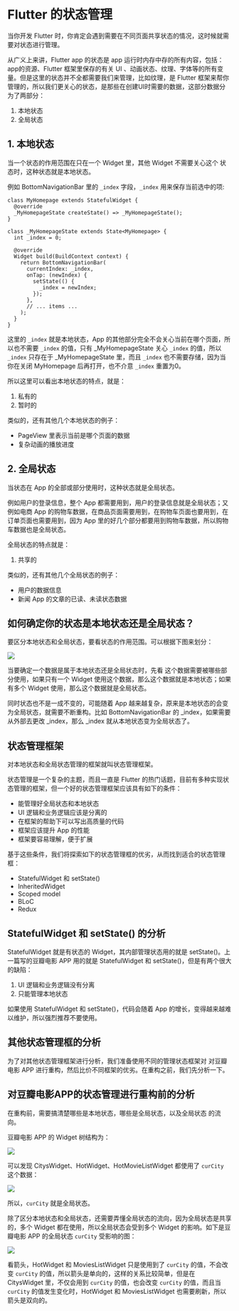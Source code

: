 # Flutter 的状态管理

当你开发 Flutter 时，你肯定会遇到需要在不同页面共享状态的情况，这时候就需要对状态进行管理。

从广义上来讲，Flutter app 的状态是 app 运行时内存中存的所有内容，包括：app的资源、Flutter 框架里保存的有关 UI 、动画状态、纹理、字体等的所有变量。但是这里的状态并不全都需要我们来管理，比如纹理，是 Flutter 框架来帮你管理的，所以我们更关心的状态，是那些在创建UI时需要的数据，这部分数据分为了两部分：

1.  本地状态
2.  全局状态

## 1\. 本地状态

当一个状态的作用范围在只在一个 Widget 里，其他 Widget 不需要关心这个 状态时，这种状态就是本地状态。

例如 BottomNavigationBar 里的 `_index` 字段，`_index` 用来保存当前选中的项:

```
class MyHomepage extends StatefulWidget {
  @override
  _MyHomepageState createState() => _MyHomepageState();
}

class _MyHomepageState extends State<MyHomepage> {
  int _index = 0;

  @override
  Widget build(BuildContext context) {
    return BottomNavigationBar(
      currentIndex: _index,
      onTap: (newIndex) {
        setState(() {
          _index = newIndex;
        });
      },
      // ... items ...
    );
  }
}

```

这里的 `_index` 就是本地状态，App 的其他部分完全不会关心当前在哪个页面，所以也不需要 `_index` 的值，只有 \_MyHomepageState 关心 `_index` 的值，所以 `_index` 只存在于 \_MyHomepageState 里，而且 `_index` 也不需要存储，因为当你在关闭 MyHomepage 后再打开，也不介意 `_index` 重置为0。

所以这里可以看出本地状态的特点，就是：

1.  私有的
2.  暂时的

类似的，还有其他几个本地状态的例子：

*   PageView 里表示当前是哪个页面的数据
*   复杂动画的播放进度

## 2\. 全局状态

当状态在 App 的全部或部分使用时，这种状态就是全局状态。

例如用户的登录信息，整个 App 都需要用到，用户的登录信息就是全局状态；又例如电商 App 的购物车数据，在商品页面需要用到，在购物车页面也要用到，在订单页面也需要用到，因为 App 里的好几个部分都要用到购物车数据，所以购物车数据也是全局状态。

全局状态的特点就是：

1.  共享的

类似的，还有其他几个全局状态的例子：

*   用户的数据信息
*   新闻 App 的文章的已读、未读状态数据

## 如何确定你的状态是本地状态还是全局状态？

要区分本地状态和全局状态，要看状态的作用范围。可以根据下图来划分：

![](//images.weserv.nl/?url=user-gold-cdn.xitu.io/2019/4/25/16a551aced2ee54f?w=710&h=459&f=png&s=24905)

当要确定一个数据是属于本地状态还是全局状态时，先看 这个数据需要被哪些部分使用，如果只有一个 Widget 使用这个数据，那么这个数据就是本地状态；如果有多个 Widget 使用，那么这个数据就是全局状态。

同时状态也不是一成不变的，可能随着 App 越来越复杂，原来是本地状态的会变为全局状态，就需要不断重构。比如 BottomNavigationBar 的 \_index，如果需要从外部去更改 \_index，那么 \_index 就从本地状态变为全局状态了。

## 状态管理框架

对本地状态和全局状态管理的框架就叫状态管理框架。

状态管理是一个复杂的主题，而且一直是 Flutter 的热门话题，目前有多种实现状态管理的框架，但一个好的状态管理框架应该具有如下的条件：

*   能管理好全局状态和本地状态
*   UI 逻辑和业务逻辑应该是分离的
*   在框架的帮助下可以写出高质量的代码
*   框架应该提升 App 的性能
*   框架要容易理解，便于扩展

基于这些条件，我们将探索如下的状态管理框的优劣，从而找到适合的状态管理框：

*   StatefulWidget 和 setState()
*   InheritedWidget
*   Scoped model
*   BLoC
*   Redux

## StatefulWidget 和 setState() 的分析

StatefulWidget 就是有状态的 Widget，其内部管理状态用的就是 setState()。上一篇写的豆瓣电影 APP 用的就是 StatefulWidget 和 setState()，但是有两个很大的缺陷：

1.  UI 逻辑和业务逻辑没有分离
2.  只能管理本地状态

如果使用 StatefulWidget 和 setState()，代码会随着 App 的增长，变得越来越难以维护，所以强烈推荐不要使用。

## 其他状态管理框的分析

为了对其他状态管理框架进行分析，我们准备使用不同的管理状态框架对 对豆瓣电影 APP 进行重构，然后比价不同框架的优劣。在重构之前，我们先分析一下。

## 对豆瓣电影APP的状态管理进行重构前的分析

在重构前，需要搞清楚哪些是本地状态，哪些是全局状态，以及全局状态 的流向。

豆瓣电影 APP 的 Widget 树结构为：

![](//images.weserv.nl/?url=user-gold-cdn.xitu.io/2019/4/30/16a69e21c8e8ff0a?w=974&h=794&f=png&s=27375)

可以发现 CitysWidget、HotWidget、HotMovieListWidget 都使用了 `curCity` 这个数据：

![](//images.weserv.nl/?url=user-gold-cdn.xitu.io/2019/4/30/16a69eab4bdf8dbc?w=974&h=794&f=png&s=33490)

所以，`curCity` 就是全局状态。

除了区分本地状态和全局状态，还需要弄懂全局状态的流向，因为全局状态是共享的，多个 Widget 都在使用，所以全局状态会受到多个 Widget 的影响。如下是豆瓣电影 APP 的全局状态 `curCity` 受影响的图：

![](//images.weserv.nl/?url=user-gold-cdn.xitu.io/2019/5/22/16adc54c768b8d04?w=974&h=821&f=png&s=46886)

看箭头，HotWidget 和 MoviesListWidget 只是使用到了 `curCity` 的值，不会改变 `curCity` 的值，所以箭头是单向的，这样的关系比较简单，但是在 CitysWidget 里，不仅会用到 `curCity` 的值，也会改变 `curCity` 的值，而且当 `curCity` 的值发生变化时，HotWidget 和 MoviesListWidget 也需要刷新，所以箭头是双向的。